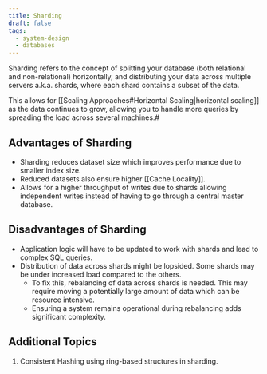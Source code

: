 ```yaml
---
title: Sharding
draft: false
tags:
  - system-design
  - databases
---
```

Sharding refers to the concept of splitting your database (both relational and non-relational) horizontally, and distributing your data across multiple servers a.k.a. shards, where each shard contains a subset of the data.

This allows for [[Scaling Approaches#Horizontal Scaling|horizontal scaling]] as the data continues to grow, allowing you to handle more queries by spreading the load across several machines.#

## Advantages of Sharding

- Sharding reduces dataset size which improves performance due to smaller index size.
- Reduced datasets also ensure higher [[Cache Locality]].
- Allows for a higher throughput of writes due to shards allowing independent writes instead of having to go through a central master database.
## Disadvantages of Sharding

- Application logic will have to be updated to work with shards and lead to complex SQL queries.
- Distribution of data across shards might be lopsided. Some shards may be under increased load compared to the others.
	- To fix this, rebalancing of data across shards is needed. This may require moving a potentially large amount of data which can be resource intensive.
	- Ensuring a system remains operational during rebalancing adds significant complexity.


## Additional Topics

1. Consistent Hashing using ring-based structures in sharding.

